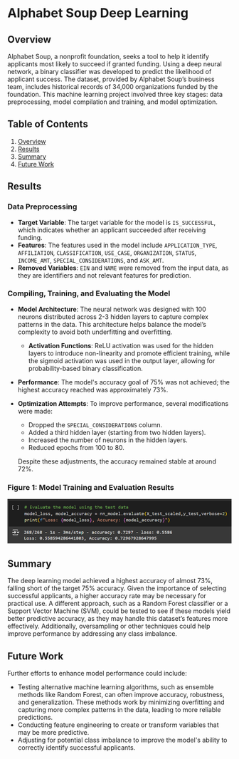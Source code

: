 # Alphabet Soup Deep Learning

## Overview

Alphabet Soup, a nonprofit foundation, seeks a tool to help it identify applicants most likely to succeed if granted funding. Using a deep neural network, a binary classifier was developed to predict the likelihood of applicant success. The dataset, provided by Alphabet Soup’s business team, includes historical records of 34,000 organizations funded by the foundation. This machine learning project involved three key stages: data preprocessing, model compilation and training, and model optimization.

## Table of Contents
1. [Overview](#overview)
2. [Results](#results)
3. [Summary](#summary)
4. [Future Work](#future-work)

## Results

### Data Preprocessing

- **Target Variable**: The target variable for the model is `IS_SUCCESSFUL`, which indicates whether an applicant succeeded after receiving funding.
- **Features**: The features used in the model include `APPLICATION_TYPE`, `AFFILIATION`, `CLASSIFICATION`, `USE_CASE`, `ORGANIZATION`, `STATUS`, `INCOME_AMT`, `SPECIAL_CONSIDERATIONS`, and `ASK_AMT`.
- **Removed Variables**: `EIN` and `NAME` were removed from the input data, as they are identifiers and not relevant features for prediction.

### Compiling, Training, and Evaluating the Model

- **Model Architecture**: The neural network was designed with 100 neurons distributed across 2-3 hidden layers to capture complex patterns in the data. This architecture helps balance the model’s complexity to avoid both underfitting and overfitting.
  - **Activation Functions**: ReLU activation was used for the hidden layers to introduce non-linearity and promote efficient training, while the sigmoid activation was used in the output layer, allowing for probability-based binary classification.
- **Performance**: The model's accuracy goal of 75% was not achieved; the highest accuracy reached was approximately 73%.
- **Optimization Attempts**: To improve performance, several modifications were made:
  - Dropped the `SPECIAL_CONSIDERATIONS` column.
  - Added a third hidden layer (starting from two hidden layers).
  - Increased the number of neurons in the hidden layers.
  - Reduced epochs from 100 to 80.
  
  Despite these adjustments, the accuracy remained stable at around 72%.

### Figure 1: Model Training and Evaluation Results
![Figure 1](https://github.com/pixare7/deep-learning-project/blob/main/images/fig1.png)

## Summary

The deep learning model achieved a highest accuracy of almost 73%, falling short of the target 75% accuracy. Given the importance of selecting successful applicants, a higher accuracy rate may be necessary for practical use. A different approach, such as a Random Forest classifier or a Support Vector Machine (SVM), could be tested to see if these models yield better predictive accuracy, as they may handle this dataset’s features more effectively. Additionally, oversampling or other techniques could help improve performance by addressing any class imbalance.

## Future Work

Further efforts to enhance model performance could include:
- Testing alternative machine learning algorithms, such as ensemble methods like Random Forest, can often improve accuracy, robustness, and generalization. These methods work by minimizing overfitting and capturing more complex patterns in the data, leading to more reliable predictions.
- Conducting feature engineering to create or transform variables that may be more predictive.
- Adjusting for potential class imbalance to improve the model's ability to correctly identify successful applicants.
